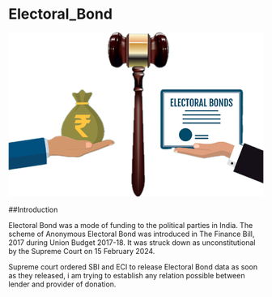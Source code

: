 # Electoral_Bond

![Alt text](image.png)

##Introduction 

Electoral Bond was a mode of funding to the political parties in India. The scheme of Anonymous Electoral Bond was introduced in The Finance Bill, 2017 during Union Budget 2017-18. It was struck down as unconstitutional by the Supreme Court on 15 February 2024.

Supreme court ordered SBI and ECI to release Electoral Bond data as soon as they released,
i am trying to establish any relation possible between lender and provider of donation.